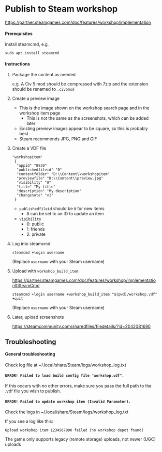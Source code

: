 # Publish to Steam workshop

https://partner.steamgames.com/doc/features/workshop/implementation

#### Prerequisites

Install steamcmd, e.g.

```
sudo apt install steamcmd
```

#### Instructions

1. Package the content as needed

   e.g. A Civ 5 mod should be compressed with 7zip and the extension should be renamed to `.civ5mod`

1. Create a preview image

   - This is the image shown on the workshop search page and in the workshop item page
     - This is not the same as the screenshots, which can be added later
   - Existing preview images appear to be square, so this is probably best
   - Steam recommends JPG, PNG and GIF

1. Create a VDF file

   ```
   "workshopitem"
    {
     "appid" "8930"
     "publishedfileid" "0"
     "contentfolder" "D:\\Content\\workshopitem"
     "previewfile" "D:\\Content\\preview.jpg"
     "visibility" "0"
     "title" "My title"
     "description" "My description"
     "changenote" "v1"
    }
   ```

   - `publishedfileid` should be `0` for new items
     - It can be set to an ID to update an item
   - `visibility`
     - 0: public
     - 1: friends
     - 2: private

1. Log into steamcmd

   ```
   steamcmd +login username
   ```

   (Replace `username` with your Steam username)

1. Upload with `workshop_build_item`

   https://partner.steamgames.com/doc/features/workshop/implementation#SteamCmd

   ```
   steamcmd +login username +workshop_build_item "$(pwd)/workshop.vdf" +quit
   ```

   (Replace `username` with your Steam username)

1. Later, upload screenshots

   https://steamcommunity.com/sharedfiles/filedetails/?id=2042081690

## Troubleshooting

#### General troubleshooting

Check log file at ~/.local/share/Steam/logs/workshop_log.txt

#### `ERROR! Failed to load build config file "workshop.vdf".`

If this occurs with no other errors, make sure you pass the full path to the .vdf file you wish to publish.

#### `ERROR! Failed to update workshop item (Invalid Parameter).`

Check the logs in ~/.local/share/Steam/logs/workshop_log.txt

If you see a log like this:

```
Upload workshop item 1234567890 failed (no workshop depot found)
```

The game only supports legacy (remote storage) uploads, not newer (UGC) uploads
